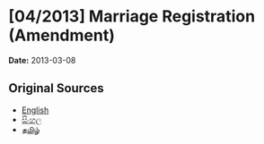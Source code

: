 # [04/2013] Marriage Registration (Amendment)

**Date:** 2013-03-08

## Original Sources

- [English](https://documents.gov.lk/view/bills/2013/3/04-2013_E.pdf)
- [සිංහල](https://documents.gov.lk/view/bills/2013/3/04-2013_S.pdf)
- [தமிழ்](https://documents.gov.lk/view/bills/2013/3/04-2013_T.pdf)
